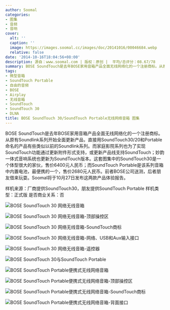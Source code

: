 ```yaml
---
author: Soomal
categories:
- 图集
- 音频
- 音响
cover:
  alt: ''
  caption: ''
  image: https://images.soomal.cc/images/doc/20141016/00046684.webp
  relative: false
date: '2014-10-16T18:04:56+08:00'
description: 源自：www.soomal.com | 版权：原创 |  平均/总评分：08.67/78
summary: BOSE SoundTouch是去年BOSE家用音箱产品全面无线网络化的一个注册商标。从原有Soundlink系列开始全面更新产品，直接用SoundTouch30/20和Portable命名的产品有些类似以前的Soundlink系列。
tags:
- 微型音箱
- SoundTouch Portable
- 自由的音频
- BOSE
- Airplay
- 无线音箱
- SoundTouch
- SoundTouch 30
- DLNA
title: BOSE SoundTouch 30/SoundTouch Portable无线网络音箱 图集
---
```


BOSE SoundTouch是去年BOSE家用音箱产品全面无线网络化的一个注册商标。从原有Soundlink系列开始全面更新产品，直接用SoundTouch30/20和Portable命名的产品有些类似以前的Soundlink系列。而家庭影院系列也为了实现SoundTouch功能通过更新附件形式支持，或更新产品线支持SoundTouch；妙韵一体式音响系统也更新为SoundTouch版本。这套图集中的SoundTouch30是一个体型很大的家伙，售价6400元人民币；而SoundTouch Portable是该系列音箱中内置电池，最便携的一个，售价2680元人民币。前者BOSE公司送测，后者朋友借来玩耍。Soomal将于10月27日发布这两款产品体验报告。

样机来源：厂商提供SoundTouch30，朋友提供SoundTouch Portable
样机类型：正式版
是否商业关系：否

![BOSE SoundTouch 30 网络无线音箱](https://images.soomal.cc/images/doc/20141016/00046679.webp)




![BOSE SoundTouch 30 网络无线音箱-顶部操控区](https://images.soomal.cc/images/doc/20141016/00046680.webp)




![BOSE SoundTouch 30 网络无线音箱-SoundTouch商标](https://images.soomal.cc/images/doc/20141016/00046681.webp)




![BOSE SoundTouch 30 网络无线音箱-网络、USB和Aux输入接口](https://images.soomal.cc/images/doc/20141016/00046682.webp)




![BOSE SoundTouch 30 网络无线音箱-遥控器](https://images.soomal.cc/images/doc/20141016/00046683.webp)




![BOSE SoundTouch 30与SoundTouch Portable](https://images.soomal.cc/images/doc/20141016/00046684.webp)




![BOSE SoundTouch Portable便携式无线网络音箱](https://images.soomal.cc/images/doc/20141016/00046685.webp)




![BOSE SoundTouch Portable便携式无线网络音箱-顶部操控区](https://images.soomal.cc/images/doc/20141016/00046686.webp)




![BOSE SoundTouch Portable便携式无线网络音箱-SoundTouch商标](https://images.soomal.cc/images/doc/20141016/00046687.webp)




![BOSE SoundTouch Portable便携式无线网络音箱-背面接口](https://images.soomal.cc/images/doc/20141016/00046688.webp)